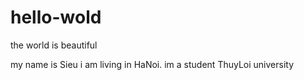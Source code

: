 # hello-wold
the world is beautiful

my name is Sieu
i am living in HaNoi.
im a student ThuyLoi university
